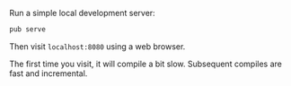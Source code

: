 Run a simple local development server:

```dart
pub serve
```

Then visit `localhost:8080` using a web browser.

The first time you visit, it will compile a bit slow. Subsequent compiles are
fast and incremental.
